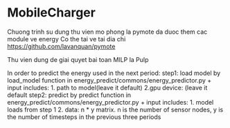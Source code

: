 # MobileCharger

Chuong trinh su dung thu vien mo phong la pymote da duoc them cac module ve energy
Co the tai ve tai dia chi https://github.com/lavanquan/pymote

Thu vien dung de giai quyet bai toan MILP la Pulp

In order to predict the energy used  in the next period:
step1: load model by load_model function in energy_predict/commons/energy_predictor.py
        + input includes: 1. path to model(leave it default)
                          2.gpu device: (leave it default
step2: predict by predict function in energy_predict/commons/energy_predictor.py
        + input includes: 1. model loads from step 1
                          2. data: n * y matrix. n is the number of sensor nodes, y is the number of timesteps in the previous three periods
